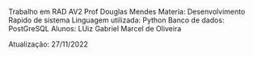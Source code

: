 Trabalho em RAD AV2
Prof Douglas Mendes
Materia: Desenvolvimento Rapido de sistema
Linguagem utilizada: Python
Banco de dados: PostGreSQL
Alunos: LUiz Gabriel
        Marcel de Oliveira

Atualização: 27/11/2022

